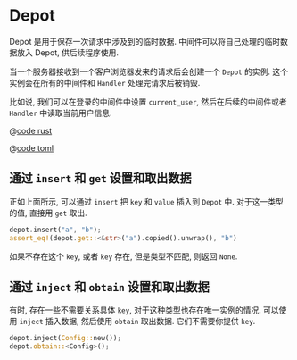 # Depot

Depot 是用于保存一次请求中涉及到的临时数据. 中间件可以将自己处理的临时数据放入 Depot, 供后续程序使用.

当一个服务器接收到一个客户浏览器发来的请求后会创建一个 ```Depot``` 的实例. 这个实例会在所有的中间件和 ```Handler``` 处理完请求后被销毁.

比如说, 我们可以在登录的中间件中设置 ```current_user```, 然后在后续的中间件或者 ```Handler``` 中读取当前用户信息.

<CodeGroup>
  <CodeGroupItem title="main.rs" active>

@[code rust](../../../../codes/use-depot/src/main.rs)

  </CodeGroupItem>
  <CodeGroupItem title="Cargo.toml">

@[code toml](../../../../codes/use-depot/Cargo.toml)

  </CodeGroupItem>
</CodeGroup>

## 通过 `insert` 和 `get` 设置和取出数据

 正如上面所示, 可以通过 `insert` 把 `key` 和 `value` 插入到 `Depot` 中. 对于这一类型的值, 直接用 `get` 取出.

```rust
depot.insert("a", "b");
assert_eq!(depot.get::<&str>("a").copied().unwrap(), "b")
```

 如果不存在这个 `key`, 或者 `key` 存在, 但是类型不匹配, 则返回 `None`.

## 通过 `inject` 和 `obtain` 设置和取出数据

有时, 存在一些不需要关系具体 `key`, 对于这种类型也存在唯一实例的情况. 可以使用 `inject` 插入数据, 然后使用 `obtain` 取出数据. 它们不需要你提供 `key`.

```rust
depot.inject(Config::new());
depot.obtain::<Config>();
```